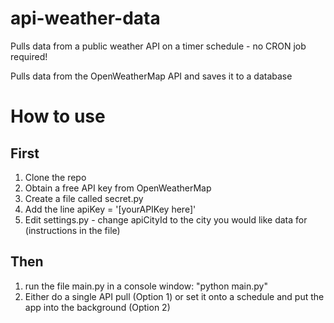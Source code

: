# api-weather-data
Pulls data from a public weather API on a timer schedule - no CRON job required!


Pulls data from the OpenWeatherMap API and saves it to a database

# How to use
## First
1. Clone the repo 
2. Obtain a free API key from OpenWeatherMap
3. Create a file called secret.py
4. Add the line apiKey = '[yourAPIKey here]'
5. Edit settings.py - change apiCityId to the city you would like data for (instructions in the file)

## Then
1. run the file main.py in a console window: "python main.py"
2. Either do a single API pull (Option 1) or set it onto a schedule and put the app into the background (Option 2)
